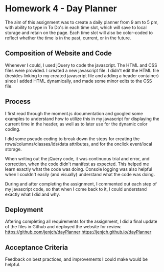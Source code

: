 # Homework 4 - Day Planner

The aim of this assignment was to create a daily planner from 9 am to 5 pm, with ability to type in To Do's in each time slot, which will save to local storage and retain on the page. Each time slot will also be color-coded to reflect whether the time is in the past, current, or in the future.

## Composition of Website and Code

Whenever I could, I used jQuery to code the javascript. The HTML and CSS files were provided. I created a new javascript file. I didn't edit the HTML file (besides linking to my created javascript file and adding a header container) since I added HTML dynamically, and made some minor edits to the CSS file.

## Process

I first read through the moment.js documentation and googled some examples to understand how to utilize this in my javascript for displaying the current time in the header, as well as to later use for the dynamic color coding. 

I did some pseudo coding to break down the steps for creating the rows/columns/classes/ids/data attributes, and for the onclick event/local storage.

When writing out the jQuery code, it was continuous trial and error, and correction, when the code didn't manifest as expected. This helped me learn exactly what the code was doing. Console logging was also helpful when I couldn't easily (and visually) understand what the code was doing.

During and after completing the assignment, I commented out each step of my javascript code, so that when I come back to it, I could understand exactly what I did and why. 

## Deployment

Aftering completing all requirements for the assignment, I did a final update of the files in Github and deployed the website for review. 
https://github.com/jenjch/dayPlanner
https://jenjch.github.io/dayPlanner

## Acceptance Criteria

Feedback on best practices, and improvements I could make would be helpful.
